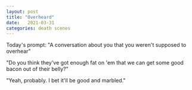 ```yaml
---
layout: post
title: "Overheard"
date:   2021-03-31
categories: death scenes
---
```

Today's prompt: "A conversation about you that you weren't supposed to overhear"

"Do you think they've got enough fat on 'em that we can get some good bacon out of their belly?"

"Yeah, probably. I bet it'll be good and marbled."
